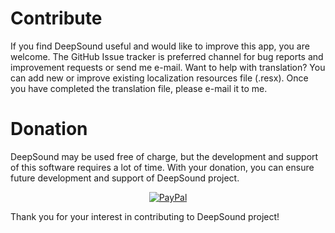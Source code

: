 # Contribute
If you find DeepSound useful and would like to improve this app, you are welcome. 
The GitHub Issue tracker is preferred channel for bug reports and improvement requests or send me e-mail.
Want to help with translation? You can add new or improve existing localization resources file (.resx). 
Once you have completed the translation file, please e-mail it to me.

# Donation
DeepSound may be used free of charge, but the development and support of this software requires a lot of time.
With your donation, you can ensure future development and support of DeepSound project.

<p align="center">
  <a href="https://www.paypal.com/cgi-bin/webscr?cmd=_s-xclick&hosted_button_id=9FE78455946SE">
    <img alt="PayPal" src="https://user-images.githubusercontent.com/28184960/201537622-b2c7bdfe-4559-4b9f-a89f-81877bce1323.gif">
  </a>
</p>

Thank you for your interest in contributing to DeepSound project!
